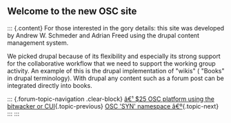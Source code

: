 ## Welcome to the new OSC site

::: {.content}
For those interested in the gory details: this site was developed by
Andrew W. Schmeder and Adrian Freed using the drupal content management
system.

We picked drupal because of its flexibility and especially its strong
support for the collaborative workflow that we need to support the
working group activity. An example of this is the drupal implementation
of \"wikis\" ( \"Books\" in drupal terminology). With drupal any content
such as a forum post can be integrated directly into books.

::: {.forum-topic-navigation .clear-block}
[â€¹ \$25 OSC platform using the bitwacker or
CUI](topic/205 "Go to previous forum topic"){.topic-previous} [OSC
\'SYN\' namespace â€º](topic/148 "Go to next forum topic"){.topic-next}
:::
:::
